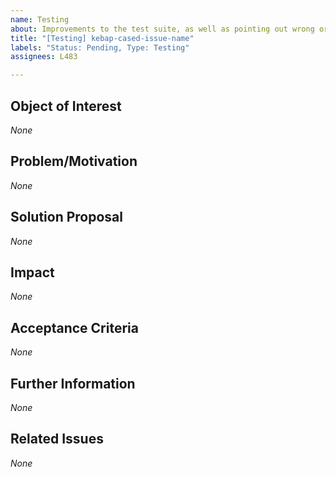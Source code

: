 ```yaml
---
name: Testing
about: Improvements to the test suite, as well as pointing out wrong or missing tests
title: "[Testing] kebap-cased-issue-name"
labels: "Status: Pending, Type: Testing"
assignees: L483

---
```


<!--
How to use this template:
Do NOT ABUSE a "testing" issue to test out new stuff that may or may not be included in the project, like, experimenting with new tools to see whether you can get them to work or whether they are appropriate for the project.
Use a "feature request" or a "feature change request" instead, work on them on their own branch, and (if fitting) mark them with the `Flag: Suggestion` label.
Keep in mind not all "opened" and "accepted" issues have to be resolved. They can also be "abandoned" if the experiments turn out as failure.
        
If there are "multiple little improvement suggestions", you can mention them bundled within a "single issue" because the effort of writing issues should not drastically surpass the effort of resolving them.
Make sure to present each improvement DISTINCTLY from the rest and to use the SAME ORDER of refinements in each section when bundling multiple improvements inside one issue.
However, create a SEPARATE issue for each issue that is concerned with the "test suite" itself.

Keep ALL of the text encapsulated in comments, even though it will not be rendered.
ONLY add text in the places that are filled with *None* default and replace *None* with your text.
-->

## Object of Interest
<!--
Describe the test suite parts/ the tests that require overwork as specifical as possible.
Where are tests wrong/incomplete/missing? Where could the test suite be improved?
-->
*None*

## Problem/Motivation
<!--
Describe your problem or motivation that caused your testing request as detailed as possible.
Why do tests seem wrong/incomplete/missing? Why does the test suite need an improvement?
-->
*None*

## Solution Proposal
<!--
Describe the solution that you have in mind as detailed as possible.
How would you write the tests? How could the test suite be improved?
-->
*None*

## Impact
<!--
Describe potential side effects of your solution proposal, which could cause follow-up issues (usually only relevant when suggesting changes to the test suite), to the best of your knowledge.
-->
*None*

## Acceptance Criteria
<!--
Specify the acceptance criteria as a task list that contains one or more entries.
e.g.:
  - [ ] Do this
  - [ ] Do that
  ...
-->
*None*

## Further Information
<!--
Add additional helpful, issue-related information such as links, screenshots, sketches, considerations, thoughts, etc.
-->
*None*

## Related Issues
<!--
Add a bullet point list of other related issues, in case there are any. In particular, the issue(s) (if you can narrow it/them down) that introduced the need for a testing request would be helpful.
e.g.:
  - #42
  - #73
  ...
-->
*None*

<!--
Information for contributors about label usage:
        
  - select any number of fitting labels that have a `Flag: ` prefix
  - select any number of fitting labels that have a `For: ` prefix
  - select EXACTLY ONE label that has a `Priority: ` prefix
  - select EXACTLY ONE label that has a `Scope: ` prefix
  - NEVER tamper with the initial `Status: Pending` label when creating an issue
  - NEVER add, remove, or change any associations (or the lack thereof) between an issue and label that has a `Type: ` prefix
        
Look at the label descriptions to grasp their proper usage and pick the most fitting.
If more than one `Type: ` label fits the issue, it is a good indicator that the issue mixes concerns.
You should then split this issue into multiple issues so that each new issue falls EXACTLY INTO ONE category.
-->
